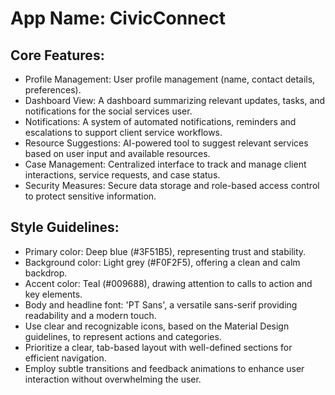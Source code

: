 # **App Name**: CivicConnect

## Core Features:

- Profile Management: User profile management (name, contact details, preferences).
- Dashboard View: A dashboard summarizing relevant updates, tasks, and notifications for the social services user.
- Notifications: A system of automated notifications, reminders and escalations to support client service workflows.
- Resource Suggestions: AI-powered tool to suggest relevant services based on user input and available resources.
- Case Management: Centralized interface to track and manage client interactions, service requests, and case status.
- Security Measures: Secure data storage and role-based access control to protect sensitive information.

## Style Guidelines:

- Primary color: Deep blue (#3F51B5), representing trust and stability.
- Background color: Light grey (#F0F2F5), offering a clean and calm backdrop.
- Accent color: Teal (#009688), drawing attention to calls to action and key elements.
- Body and headline font: 'PT Sans', a versatile sans-serif providing readability and a modern touch.
- Use clear and recognizable icons, based on the Material Design guidelines, to represent actions and categories.
- Prioritize a clear, tab-based layout with well-defined sections for efficient navigation.
- Employ subtle transitions and feedback animations to enhance user interaction without overwhelming the user.